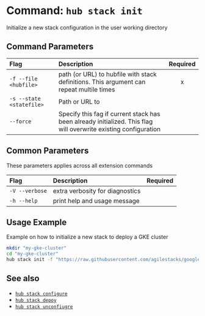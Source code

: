 # Command: `hub stack init`

Initialize a new stack configuration in the user working directory

## Command Parameters

| Flag   | Description | Required
| :-------- | :-------- | :-: |
| `-f --file <hubfile>` | path (or URL) to hubfile with stack definitions. This argument can repeat multile times | x |
| `-s --state <statefile>` | Path or URL to  |
| `--force` | Specify this fag if current stack has been already initialized. This flag will overwrite existing configuration  |

## Common Parameters

These parameters applies across all extension commands

| Flag   | Description | Required
| :-------- | :-------- | :-: |
| `-V --verbose` | extra verbosity for diagnostics | |
| `-h --help` | print help and usage message | |

## Usage Example

Example on how to initialize a new stack to deploy a GKE cluster

```bash
mkdir "my-gke-cluster"
cd "my-gke-cluster"
hub stack init -f "https://raw.githubusercontent.com/agilestacks/google-stacks/main/hub-just-gke.yaml"
```

## See also

* [`hub stack configure`](hub-stack-configure.md)
* [`hub stack depoy`](hub-stack-deploy.md)
* [`hub stack unconfiugre`](hub-stack-unconfiugre.md)
